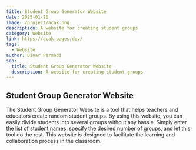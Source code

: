 ```yaml
---
title: Student Group Generator Website
date: 2025-01-20
image: /project/acak.png
description: A website for creating student groups
category: Website
link: https://acak.pages.dev/
tags:
  - Website
author: Dinar Permadi
seo:
  title: Student Group Generator Website
  description: A website for creating student groups
---
```


## Student Group Generator Website

The Student Group Generator Website is a tool that helps teachers and educators create random student groups. By using this website, you can easily divide students into several groups without any hassle. Simply enter the list of student names, specify the desired number of groups, and let this tool do the rest. This website is designed to facilitate the learning and collaboration process in the classroom.
